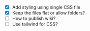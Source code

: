 - [x] Add styling using single CSS file
- [x] Keep the files flat or allow folders?
- [ ] How to publish wiki?
- [ ] Use tailwind for CSS?
